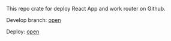 This repo crate for deploy React App and work router on Github.  

Develop branch: [open](https://github.com/YourunB/React-Tasks/tree/hooks-and-routing)  

Deploy: [open](https://yourunb.github.io/disney-charcters-react-spa/)
